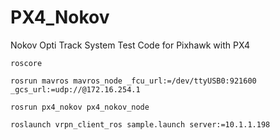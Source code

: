 # PX4_Nokov
Nokov Opti Track System Test Code for Pixhawk with PX4

```shell
roscore

rosrun mavros mavros_node _fcu_url:=/dev/ttyUSB0:921600 _gcs_url:=udp://@172.16.254.1

rosrun px4_nokov px4_nokov_node

roslaunch vrpn_client_ros sample.launch server:=10.1.1.198

```